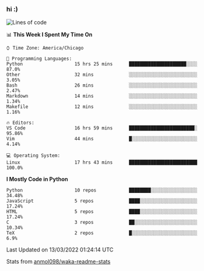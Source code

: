 ### hi :)

<!--START_SECTION:waka-->
![Lines of code](https://img.shields.io/badge/From%20Hello%20World%20I%27ve%20Written-480%20Thousand%20lines%20of%20code-blue)

📊 **This Week I Spent My Time On** 

```text
⌚︎ Time Zone: America/Chicago

💬 Programming Languages: 
Python                   15 hrs 25 mins      █████████████████████░░░░   87.0% 
Other                    32 mins             ░░░░░░░░░░░░░░░░░░░░░░░░░   3.05% 
Bash                     26 mins             ░░░░░░░░░░░░░░░░░░░░░░░░░   2.47% 
Markdown                 14 mins             ░░░░░░░░░░░░░░░░░░░░░░░░░   1.34% 
Makefile                 12 mins             ░░░░░░░░░░░░░░░░░░░░░░░░░   1.16%

🔥 Editors: 
VS Code                  16 hrs 59 mins      ████████████████████████░   95.86% 
Vim                      44 mins             █░░░░░░░░░░░░░░░░░░░░░░░░   4.14%

💻 Operating System: 
Linux                    17 hrs 43 mins      █████████████████████████   100.0%

```

**I Mostly Code in Python** 

```text
Python                   10 repos            ████████░░░░░░░░░░░░░░░░░   34.48% 
JavaScript               5 repos             ████░░░░░░░░░░░░░░░░░░░░░   17.24% 
HTML                     5 repos             ████░░░░░░░░░░░░░░░░░░░░░   17.24% 
C                        3 repos             ██░░░░░░░░░░░░░░░░░░░░░░░   10.34% 
TeX                      2 repos             █░░░░░░░░░░░░░░░░░░░░░░░░   6.9%

```



 Last Updated on 13/03/2022 01:24:14 UTC
<!--END_SECTION:waka-->

Stats from [anmol098/waka-readme-stats](https://github.com/anmol098/waka-readme-stats)
